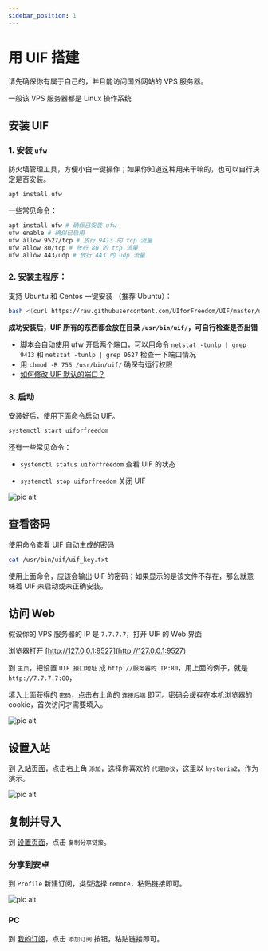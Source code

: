 ```yaml
---
sidebar_position: 1
---
```


# 用 UIF 搭建

请先确保你有属于自己的，并且能访问国外网站的 VPS 服务器。

一般该 VPS 服务器都是 Linux 操作系统

## 安装 UIF

### 1. 安装 `ufw`

防火墙管理工具，方便小白一键操作；如果你知道这种用来干嘛的，也可以自行决定是否安装。

```bash
apt install ufw
```

一些常见命令：

```bash
apt install ufw # 确保已安装 ufw
ufw enable # 确保已启用
ufw allow 9527/tcp # 放行 9413 的 tcp 流量
ufw allow 80/tcp # 放行 80 的 tcp 流量
ufw allow 443/udp # 放行 443 的 udp 流量
```

### 2. 安装主程序：

支持 Ubuntu 和 Centos 一键安装 （推荐 Ubuntu）：

```bash
bash <(curl https://raw.githubusercontent.com/UIforFreedom/UIF/master/uifd/linux_install.sh)
```

**成功安装后，UIF 所有的东西都会放在目录 `/usr/bin/uif/`，可自行检查是否出错**

- 脚本会自动使用 ufw 开启两个端口，可以用命令 `netstat -tunlp | grep 9413` 和 `netstat -tunlp | grep 9527` 检查一下端口情况
- 用 `chmod -R 755 /usr/bin/uif/` 确保有运行权限
- [如何修改 UIF 默认的端口？](../setting)

### 3. 启动

安装好后，使用下面命令启动 UIF。

```bash
systemctl start uiforfreedom
```

还有一些常见命令：

- `systemctl status uiforfreedom` 查看 UIF 的状态

- `systemctl stop uiforfreedom` 关闭 UIF

![pic alt](../pics/55.gif)

## 查看密码

使用命令查看 UIF 自动生成的密码

```bash
cat /usr/bin/uif/uif_key.txt
```

使用上面命令，应该会输出 UIF 的密码；如果显示的是该文件不存在，那么就意味着 UIF 未启动或未正确安装。

## 访问 Web

假设你的 VPS 服务器的 IP 是 `7.7.7.7`，打开 UIF 的 Web 界面

浏览器打开 [http://127.0.0.1:9527](http://127.0.0.1:9527)

到 `主页`，把设置 `UIF 接口地址` 成 `http://服务器的 IP:80`，用上面的例子，就是`http://7.7.7.7:80`，

填入上面获得的 `密码`，点击右上角的 `连接后端` 即可。密码会缓存在本机浏览器的 cookie，首次访问才需要填入。

![pic alt](../pics/66.gif)

## 设置入站

到 [入站页面](https://uiforfreedom.github.io/#/in/my)，点击右上角 `添加`，选择你喜欢的 `代理协议`，这里以 `hysteria2`，作为演示。

![pic alt](../pics/77.gif)

## 复制并导入

到 [设置页面](https://uiforfreedom.github.io/#/settings/uif)，点击 `复制分享链接`。

### 分享到安卓

到 `Profile` 新建订阅，类型选择 `remote`，粘贴链接即可。

![pic alt](../pics/88.gif)

### PC

到 [我的订阅](https://uiforfreedom.github.io/#/out/subscribe)，点击 `添加订阅` 按钮，粘贴链接即可。
